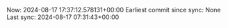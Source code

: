 Now: 2024-08-17 17:37:12.578131+00:00 Earliest commit since sync: None Last sync: 2024-08-17 07:31:43+00:00
